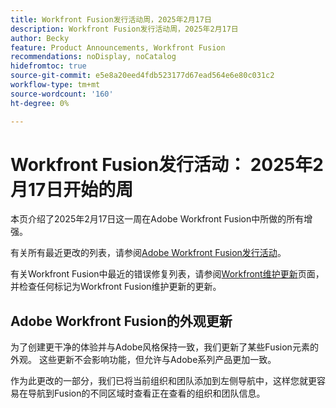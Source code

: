 ```yaml
---
title: Workfront Fusion发行活动周，2025年2月17日
description: Workfront Fusion发行活动周，2025年2月17日
author: Becky
feature: Product Announcements, Workfront Fusion
recommendations: noDisplay, noCatalog
hidefromtoc: true
source-git-commit: e5e8a20eed4fdb523177d67ead564e6e80c031c2
workflow-type: tm+mt
source-wordcount: '160'
ht-degree: 0%

---
```


# Workfront Fusion发行活动： 2025年2月17日开始的周

本页介绍了2025年2月17日这一周在Adobe Workfront Fusion中所做的所有增强。

有关所有最近更改的列表，请参阅[Adobe Workfront Fusion发行活动](/help/workfront-fusion/fusion-product-releases/fusion-release-activity.md)。

有关Workfront Fusion中最近的错误修复列表，请参阅[Workfront维护更新](https://experienceleague.adobe.com/zh-hans/docs/workfront-known-issues/releases/current-updates)页面，并检查任何标记为Workfront Fusion维护更新的更新。

<!--## Adobe Storage connector and modules now available

Now you can use Workfront Fusion to manage Adobe your Adobe Storage. With the Adobe Storage modules, you can: 

* Create, discard, restore, or delete an Adobe Enterprise Storage Management (ESM) store
* Invite a user to an ESM store
* Make a custom call the the Adobe User Management API 

For information and instructions, see [Adobe Storage modules]().-->

## Adobe Workfront Fusion的外观更新

为了创建更干净的体验并与Adobe风格保持一致，我们更新了某些Fusion元素的外观。 这些更新不会影响功能，但允许与Adobe系列产品更加一致。

作为此更改的一部分，我们已将当前组织和团队添加到左侧导航中，这样您就更容易在导航到Fusion的不同区域时查看正在查看的组织和团队信息。


